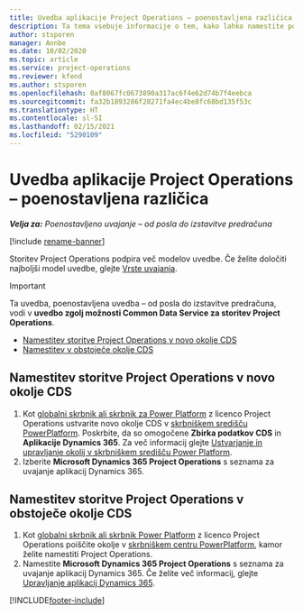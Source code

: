 ```yaml
---
title: Uvedba aplikacije Project Operations – poenostavljena različica
description: Ta tema vsebuje informacije o tem, kako lahko namestite poenostavljeno uvedbo storitve Project Operations – od posla do izstavitve predračuna.
author: stsporen
manager: Annbe
ms.date: 10/02/2020
ms.topic: article
ms.service: project-operations
ms.reviewer: kfend
ms.author: stsporen
ms.openlocfilehash: 0af8067fc0673890a317ac6f4e62d74b7f4eebca
ms.sourcegitcommit: fa32b1893286f20271fa4ec4be8fc68bd135f53c
ms.translationtype: HT
ms.contentlocale: sl-SI
ms.lasthandoff: 02/15/2021
ms.locfileid: "5290109"
---
```

# <a name="deploy-project-operations---lite"></a>Uvedba aplikacije Project Operations – poenostavljena različica

_**Velja za:** Poenostavljeno uvajanje – od posla do izstavitve predračuna_

[!include [rename-banner](~/includes/cc-data-platform-banner.md)]

Storitev Project Operations podpira več modelov uvedbe. Če želite določiti najboljši model uvedbe, glejte [Vrste uvajanja](determine-deployment-type.md).


> [!IMPORTANT]
> Ta uvedba, poenostavljena uvedba – od posla do izstavitve predračuna, vodi v **uvedbo zgolj možnosti Common Data Service za storitev Project Operations**.

- [Namestitev storitve Project Operations v novo okolje CDS](#new)
- [Namestitev v obstoječe okolje CDS](#existing)



## <a name="install-project-operations-to-a-new-cds-environment"></a><a name="new"></a>Namestitev storitve Project Operations v novo okolje CDS

1. Kot [globalni skrbnik ali skrbnik za Power Platform](https://docs.microsoft.com/power-platform/admin/global-service-administrators-can-administer-without-license) z licenco Project Operations ustvarite novo okolje CDS v [skrbniškem središču PowerPlatform](https://admin.powerplatform.com). Poskrbite, da so omogočene **Zbirka podatkov CDS** in **Aplikacije Dynamics 365**. Za več informacij glejte [Ustvarjanje in upravljanje okolij v skrbniškem središču Power Platform](https://docs.microsoft.com/power-platform/admin/create-environment#create-an-environment-in-the-power-platform-admin-center).
2. Izberite **Microsoft Dynamics 365 Project Operations** s seznama za uvajanje aplikacij Dynamics 365.


## <a name="install-project-operations-to-an-existing-cds-environment"></a><a name="existing"></a>Namestitev storitve Project Operations v obstoječe okolje CDS

1. Kot [globalni skrbnik ali skrbnik Power Platform](https://docs.microsoft.com/power-platform/admin/global-service-administrators-can-administer-without-license) z licenco Project Operations poiščite okolje v [skrbniškem centru PowerPlatform](https://admin.powerplatform.com), kamor želite namestiti Project Operations.
2. Namestite **Microsoft Dynamics 365 Project Operations** s seznama za uvajanje aplikacij Dynamics 365. Če želite več informacij, glejte [Upravljanje aplikacij Dynamics 365](https://docs.microsoft.com/power-platform/admin/manage-apps).




[!INCLUDE[footer-include](../includes/footer-banner.md)]